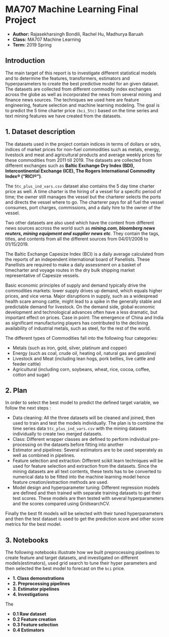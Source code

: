 # MA707 Machine Learning Final Project 
- __Author:__ Rajasekharsingh Bondili, Rachel Hu, Madhurya Baruah
- __Class:__ MA707 Machine Learning
- __Term:__ 2019 Spring

## Introduction 
The main target of this report is to investigate different statistical models and to determine the features, transformers, estimators and hyperparameters to create the best predictive model for an given dataset. The datasets are collected from different commodity index exchanges across the globe as well as incorporated the news from several mining and finance news sources. The techniques we used here are feature engineering, feature selection and machine learning modeling. The goal is to predict the 5 time charter price `(bci_5tc)` based on the time series and text mining features we have created from the datasets.


## 1. Dataset description
The datasets used in the project contain indices in terms of dollars or sdrs, indices of market prices for non-fuel commodities such as metals, energy, livestock and meat and agricultural products and average weekly prices for these commodities from 2011 till 2019. The datasets are collected from different exchanges such as **Baltic Exchange Dry Index (BDI), Intercontinental Exchange (ICE), The Rogers International Commodity Index® (“RICI®”)**. 

The `5tc_plus_ind_vars.csv` dataset also contains the 5 day time charter price as well. A time charter is the hiring of a vessel for a specific period of time; the owner still manages the vessel but the charterer selects the ports and directs the vessel where to go. The charterer pays for all fuel the vessel consumes, port charges, commissions, and a daily hire to the owner of the vessel.

Two other datasets are also used which have the content from different news sources accross the world such as ***mining.com, bloomberg news reuters, mining equipment and supplier news etc***. They contain the tags, titles, and contents from all the different sources from 04/01/2008 to 01/15/2019.

The Baltic Exchange Capesize Index (BCI) is a daily average calculated from the reports of an independent international board of Panellists. These Panellists are required to make a daily assessment on a basket of timecharter and voyage routes in the dry bulk shipping market representative of Capesize vessels. 

Basic economic principles of supply and demand typically drive the commodities markets: lower supply drives up demand, which equals higher prices, and vice versa. Major disruptions in supply, such as a widespread health scare among cattle, might lead to a spike in the generally stable and predictable demand for livestock. On the demand side, global economic development and technological advances often have a less dramatic, but important effect on prices. Case in point: The emergence of China and India as significant manufacturing players has contributed to the declining availability of industrial metals, such as steel, for the rest of the world.

The different types of Commodities fall into the following four categories:

  - Metals (such as iron, gold, silver, platinum and copper)
  - Energy (such as coal, crude oil, heating oil, natural gas and gasoline)
  - Livestock and Meat (including lean hogs, pork bellies, live cattle and feeder cattle)
  - Agricultural (including corn, soybeans, wheat, rice, cocoa, coffee, cotton and sugar)
  

## 2. Plan
In order to select the best model to predict the defined target variable, we follow the next steps :
- Data cleaning: All the three datasets will be cleaned and joined, then used to train and test the models individually. The plan is to combine the time series data `5tc_plus_ind_vars.csv` with the mining datasets individually to create two merged datasets.
- Class: Different wrapper classes are defined to perform individual pre-processing on the datasets before fitting into another 
- Estimator and pipelines: Several estimators are to be used seperately as well as combined in pipelines. 
- Feature selection and extraction: Different scikit learn techniques will be used for feature selection and extraction from the datasets. Since the mining datasets are all text contents, these texts has to be converted to numerical data to be fitted into the machine learning model hence feature creation/extraction methods are used.
- Model design and hyperparameter tuning: Different regression models are defined and then trained with separate training datasets to get their test scores. These models are then tested with several hyperparameters and the scores compared using GridsearchCV.

Finally the best fit models will be selected with their tuned hyperparameters and then the test dataset is used to get the prediction score and other score metrics for the best model.

## 3. Notebooks

The following notebooks illustrate how we built preprocessing pipelines to create feature and target datasets, and investigated on different models(estimators), used grid search to tune their hyper parameters and then selected the best model to forecast on the `bci` price.

- **1. Class demonstrations**
- **2. Preprocessing pipelines**
- **3. Estimator pipelines**
- **4. Investigations**

The 

- **0.1 Raw dataset**
- **0.2 Feature creation**
- **0.3 Feature selection**
- **0.4 Estimators**


